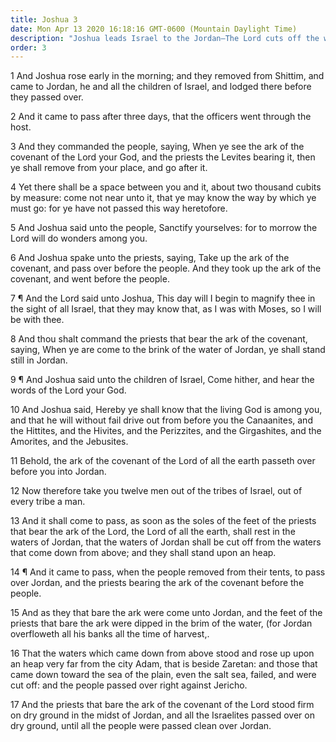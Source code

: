 ```yaml
---
title: Joshua 3
date: Mon Apr 13 2020 16:18:16 GMT-0600 (Mountain Daylight Time)
description: "Joshua leads Israel to the Jordan—The Lord cuts off the water of the Jordan; it stands up as a heap, and Israel passes over on dry ground."
order: 3
---
```


1 And Joshua rose early in the morning; and they removed from Shittim, and came to Jordan, he and all the children of Israel, and lodged there before they passed over.

2 And it came to pass after three days, that the officers went through the host.

3 And they commanded the people, saying, When ye see the ark of the covenant of the Lord your God, and the priests the Levites bearing it, then ye shall remove from your place, and go after it.

4 Yet there shall be a space between you and it, about two thousand cubits by measure: come not near unto it, that ye may know the way by which ye must go: for ye have not passed this way heretofore.

5 And Joshua said unto the people, Sanctify yourselves: for to morrow the Lord will do wonders among you.

6 And Joshua spake unto the priests, saying, Take up the ark of the covenant, and pass over before the people. And they took up the ark of the covenant, and went before the people.

7 ¶ And the Lord said unto Joshua, This day will I begin to magnify thee in the sight of all Israel, that they may know that, as I was with Moses, so I will be with thee.

8 And thou shalt command the priests that bear the ark of the covenant, saying, When ye are come to the brink of the water of Jordan, ye shall stand still in Jordan.

9 ¶ And Joshua said unto the children of Israel, Come hither, and hear the words of the Lord your God.

10 And Joshua said, Hereby ye shall know that the living God is among you, and that he will without fail drive out from before you the Canaanites, and the Hittites, and the Hivites, and the Perizzites, and the Girgashites, and the Amorites, and the Jebusites.

11 Behold, the ark of the covenant of the Lord of all the earth passeth over before you into Jordan.

12 Now therefore take you twelve men out of the tribes of Israel, out of every tribe a man.

13 And it shall come to pass, as soon as the soles of the feet of the priests that bear the ark of the Lord, the Lord of all the earth, shall rest in the waters of Jordan, that the waters of Jordan shall be cut off from the waters that come down from above; and they shall stand upon an heap.

14 ¶ And it came to pass, when the people removed from their tents, to pass over Jordan, and the priests bearing the ark of the covenant before the people.

15 And as they that bare the ark were come unto Jordan, and the feet of the priests that bare the ark were dipped in the brim of the water, (for Jordan overfloweth all his banks all the time of harvest,.

16 That the waters which came down from above stood and rose up upon an heap very far from the city Adam, that is beside Zaretan: and those that came down toward the sea of the plain, even the salt sea, failed, and were cut off: and the people passed over right against Jericho.

17 And the priests that bare the ark of the covenant of the Lord stood firm on dry ground in the midst of Jordan, and all the Israelites passed over on dry ground, until all the people were passed clean over Jordan.
